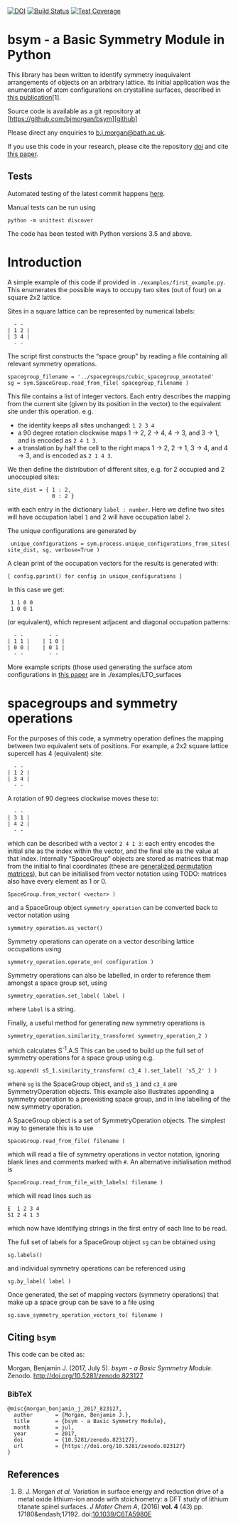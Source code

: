 [![DOI](https://zenodo.org/badge/19279643.svg)](https://zenodo.org/badge/latestdoi/19279643)
[![Build Status](https://travis-ci.org/bjmorgan/bsym.svg?branch=master)](https://travis-ci.org/bjmorgan/bsym)
[![Test Coverage](https://codeclimate.com/github/bjmorgan/bsym/badges/coverage.svg)](https://codeclimate.com/github/bjmorgan/bsym/coverage)

# bsym - a Basic Symmetry Module in Python

This library has been written to identify symmetry inequivalent arrangements of objects on an arbitrary lattice.
Its initial application was the enumeration of atom configurations on crystalline surfaces, described in [this publication][LTO surfaces paper]\[1\]. 

Source code is available as a git repository at [https://github.com/bjmorgan/bsym][github]

Please direct any enquiries to b.j.morgan@bath.ac.uk.

If you use this code in your research, please cite the repository [doi][doi] and cite [this paper][LTO surfaces paper].

[LTO surfaces paper]: http://pubs.rsc.org/en/content/articlelanding/2016/TA/c6ta05980e#!divAbstract 
[my site]: http://analysisandsynthesis.com
[github]: https://github.com/bjmorgan/bsym
[doi]: https://zenodo.org/badge/latestdoi/19279643

## Tests

Automated testing of the latest commit happens [here](https://travis-ci.org/bjmorgan/bsym).

Manual tests can be run using
```
python -m unittest discover
```

The code has been tested with Python versions 3.5 and above.

# Introduction

A simple example of this code if provided in `./examples/first_example.py`. This enumerates the possible ways to occupy two sites (out of four) on a square 2x2 lattice.

Sites in a square lattice can be represented by numerical labels:
 
      - -
    | 1 2 |
    | 3 4 |
      - -

The script first constructs the &ldquo;space group&rdquo; by reading a file containing all relevant symmetry operations.

    spacegroup_filename = '../spacegroups/cubic_spacegroup_annotated'
    sg = sym.SpaceGroup.read_from_file( spacegroup_filename )

This file contains a list of integer vectors. Each entry describes the mapping from the current site (given by its position in the vector) to the equivalent site under this operation.
e.g.

- the identity keeps all sites unchanged: `1 2 3 4`
- a 90 degree rotation clockwise maps 1 &rarr; 2, 2 &rarr; 4, 4 &rarr; 3, and 3 &rarr; 1, and is encoded as `2 4 1 3`.
- a translation by half the cell to the right maps 1 &rarr; 2, 2 &rarr; 1, 3 &rarr; 4, and 4 &rarr; 3, and is encoded as `2 1 4 3`.

We then define the distribution of different sites, e.g. for 2 occupied and 2 unoccupied sites:

    site_dist = { 1 : 2, 
                  0 : 2 }
                  
 with each entry in the dictionary `label : number`. Here we define two sites will have occupation label `1` and 2 will have occupation label `2`.
 
 The unique configurations are generated by
 
     unique_configurations = sym.process.unique_configurations_from_sites( site_dist, sg, verbose=True )
     
 A clean print of the occupation vectors for the results is generated with:
 
    [ config.pprint() for config in unique_configurations ] 
 
 In this case we get:
 
     1 1 0 0
     1 0 0 1
     
 (or equivalent), which represent adjacent and diagonal occupation patterns:
 
      - -        - -
    | 1 1 |    | 1 0 |
    | 0 0 |    | 0 1 |
      - -        - -
     
 More example scripts (those used generating the surface atom configurations in [this paper][LTO surfaces paper] are in ./examples/LTO_surfaces

# spacegroups and symmetry operations

For the purposes of this code, a symmetry operation defines the mapping between two equivalent sets of positions. For example, a 2x2 square lattice supercell has 4 (equivalent) site:

      - -
    | 1 2 |
    | 3 4 |
      - -

A rotation of 90 degrees clockwise moves these to:

      - -
    | 3 1 |
    | 4 2 |
      - -

which can be described with a vector `2 4 1 3`: each entry encodes the initial site as the index within the vector, and the final site as the value at that index.
Internally &ldquo;SpaceGroup&rdquo; objects are stored as matrices that map from the initial to final coordinates (these are [generalized permutation matrices][gpm]), but can be initialised from vector notation using TODO: matrices also have every element as 1 or 0.

    SpaceGroup.from_vector( <vector> )

and a SpaceGroup object `symmetry_operation` can be converted back to vector notation using

    symmetry_operation.as_vector()

Symmetry operations can operate on a vector describing lattice occupations using

    symmetry_operation.operate_on( configuration )

Symmetry operations can also be labelled, in order to reference them amongst a space group set, using

    symmetry_operation.set_label( label )

where `label` is a string.

Finally, a useful method for generating new symmetry operations is

    symmetry_operation.similarity_transform( symmetry_operation_2 )

which calculates S<sup>-1</sup>.A.S
This can be used to build up the full set of symmetry operations for a space group using e.g.

    sg.append( s5_1.similarity_transform( c3_4 ).set_label( 's5_2' ) )

where `sg` is the SpaceGroup object, and `s5_1` and `c3_4` are SymmetryOperation objects. This example also illustrates appending a symmetry operation to a preexisting space group, and in line labelling of the new symmetry operation.

A SpaceGroup object is a set of SymmetryOperation objects. The simplest way to generate this is to use

    SpaceGroup.read_from_file( filename )

which will read a file of symmetry operations in vector notation, ignoring blank lines and comments marked with `#`.
An alternative initialisation method is

    SpaceGroup.read_from_file_with_labels( filename )
   
which will read lines such as

    E  1 2 3 4
    S1 2 4 1 3 

which now have identifying strings in the first entry of each line to be read.

The full set of labels for a SpaceGroup object `sg` can be obtained using

    sg.labels()

and individual symmetry operations can be referenced using

    sg.by_label( label )

Once generated, the set of mapping vectors (symmetry operations) that make up a space group can be save to a file using

    sg.save_symmetry_operation_vectors_to( filename )

[gpm]: https://en.wikipedia.org/wiki/Generalized_permutation_matrix

## Citing `bsym`

This code can be cited as:

Morgan, Benjamin J. (2017, July 5). *bsym - a Basic Symmetry Module*. Zenodo. http://doi.org/10.5281/zenodo.823127

### BibTeX

```
@misc{morgan_benjamin_j_2017_823127,
  author       = {Morgan, Benjamin J.},
  title        = {bsym - a Basic Symmetry Module},
  month        = jul,
  year         = 2017,
  doi          = {10.5281/zenodo.823127},
  url          = {https://doi.org/10.5281/zenodo.823127}
}
```

## References

1. B. J. Morgan *et al.* Variation in surface energy and reduction drive of a metal oxide lithium-ion anode with stoichiometry: a DFT study of lithium titanate spinel surfaces. *J Mater Chem A*, (2016) **vol. 4** (43) pp. 17180&endash;17192. doi:[10.1039/C6TA5980E](http://dx.doi.org/10.1039/C6TA05980E)

